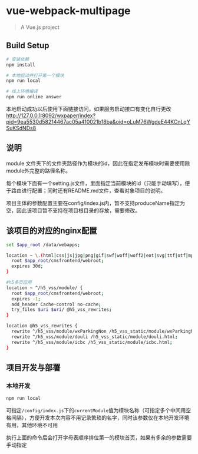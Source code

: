 # vue-webpack-multipage

> A Vue.js project

## Build Setup

``` bash
# 安装依赖
npm install

# 本地启动并打开第一个模块
npm run local

# 线上环境编译
npm run online answer
```

本地启动成功以后使用下面链接访问，如果服务启动接口有变化自行更改
http://127.0.0.1:8092/wxpaper/index?pid=9ea5530d58214467ac05a410021b18ba&oid=oLuM76WgdeE44KCnLqYSuKSdNDs8

## 说明

module 文件夹下的文件夹路径作为模块的id，因此在指定发布模块时需要使用除module外完整的路径名称。

每个模块下面有一个setting.js文件，里面指定当前模块的id（只能手动填写），便于路由进行配置；同时还有README.md文件，查看对象项目的说明。

项目主体的参数配置主要在config/index.js内，暂不支持produceName指定为空，因此该项目暂不支持在项目根目录的存放，需要修改。

## 该项目的对应的nginx配置

``` bash
set $app_root /data/webapps;

location ~ \.(html|css|js|jpg|png|gif|swf|woff|woff2|eot|svg|ttf|otf|mp3|m4a|aac)$ {
  root $app_root/cmsfrontend/webroot;
  expires 30d;
}

#h5多页应用
location ~ ^/h5_vss/module/ {
  root $app_root/cmsfrontend/webroot;
  expires -1;
  add_header Cache-control no-cache;
  try_files $uri $uri/ @h5_vss_rewrites;
}

location @h5_vss_rewrites {
  rewrite ^/h5_vss/module/wxParkingNon /h5_vss_static/module/wxParkingNon.html;
  rewrite ^/h5_vss/module/douli /h5_vss_static/module/douli.html;
  rewrite ^/h5_vss/module/icbc /h5_vss_static/module/icbc.html;
}
```


## 项目开发与部署

### 本地开发

``` bash
npm run local
```

可指定`/config/index.js`下的`currentModule`值为模块名称（可指定多个中间用空格间隔），方便开发本次内容不用记录繁琐的名字，同时该参数仅在本地开发环境有用，其他环境不可用

执行上面的命令后会打开字母表顺序排位第一的模块首页，如果有多余的参数需要手动指定
